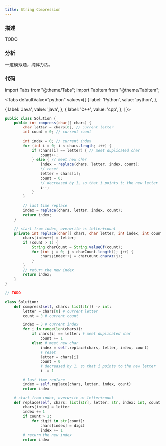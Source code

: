 ```yaml
---
title: String Compression
---
```


### 描述

TODO

### 分析

一道模拟题，纯体力活。

### 代码

import Tabs from "@theme/Tabs";
import TabItem from "@theme/TabItem";

<Tabs
defaultValue="python"
values={[
{ label: 'Python', value: 'python', },

{ label: 'Java', value: 'java', },
{ label: 'C++', value: 'cpp', },
]
}>
<TabItem value="java">

```java
public class Solution {
    public int compress(char[] chars) {
        char letter = chars[0]; // current letter
        int count = 0; // current count
    
        int index = 0; // current index
        for (int i = 0; i < chars.length; i++) {
            if (chars[i] == letter) { // meet duplicated char
                count++;
            } else { // meet new char
                index = replace(chars, letter, index, count);
                // reset
                letter = chars[i];
                count = 0;
                // decreased by 1, so that i points to the new letter
                i--;
            }
        }
        
        // last time replace
        index = replace(chars, letter, index, count);
        return index;
    }

    // start from index, overwrite as letter+count
    private int replace(char[] chars, char letter, int index, int count) {
        chars[index++] = letter;
        if (count > 1) {
            String charCount = String.valueOf(count);
            for (int j = 0; j < charCount.length(); j++) {
                chars[index++] = charCount.charAt(j);
            }
        }
        // return the new index
        return index;
    }
}
```

</TabItem>
<TabItem value="cpp">

```cpp
// TODO
```

</TabItem>

<TabItem value="python">

```python
class Solution:
    def compress(self, chars: list[str]) -> int:
        letter = chars[0] # current letter
        count = 0 # current count

        index = 0 # current index
        for i in range(len(chars)):
            if chars[i] == letter: # meet duplicated char
                count += 1
            else: # meet new char
                index = self.replace(chars, letter, index, count)
                # reset
                letter = chars[i]
                count = 0
                # decreased by 1, so that i points to the new letter
                i -= 1

        # last time replace
        index = self.replace(chars, letter, index, count)
        return index

    # start from index, overwrite as letter+count
    def replace(self, chars: list[str], letter: str, index: int, count: int) -> int:
        chars[index] = letter
        index += 1
        if count > 1:
            for digit in str(count):
                chars[index] = digit
                index += 1
        # return the new index
        return index
```

</TabItem>
</Tabs>
